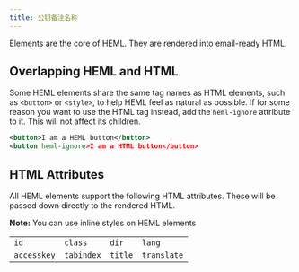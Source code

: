```yaml
---
title: 公钥备注名称
---
```


Elements are the core of HEML. They are rendered into email-ready HTML.

## Overlapping HEML and HTML

Some HEML elements share the same tag names as HTML elements, such as `<button>` or `<style>`, to help HEML feel as natural as possible. If for some reason you want to use the HTML tag instead, add the `heml-ignore` attribute to it. This will not affect its children.

```xml
<button>I am a HEML button</button>
<button heml-ignore>I am a HTML button</button>
```

## HTML Attributes

All HEML elements support the following HTML attributes. These will be passed down directly to the rendered HTML.

**Note:** You can use inline styles on HEML elements

| | | | |
| --- | --- | --- | --- |
| `id` | `class` | `dir` | `lang` |
| `accesskey` | `tabindex` | `title` | `translate` |